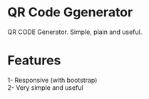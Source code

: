 # QR Code Ggenerator
QR CODE Generator. Simple, plain and useful.

# Features
1- Responsive (with bootstrap)<br>
2- Very simple and useful

